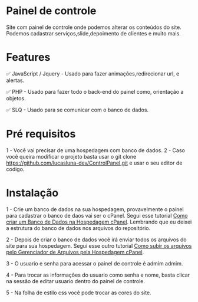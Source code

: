 

<H1>Painel de controle</H1>

<P>Site com painel de controle onde podemos alterar os conteúdos do site. <br> Podemos cadastrar serviços,slide,depoimento de clientes e muito mais.</P>

<H1>Features</H1>

<p>✅ JavaScript / Jquery - Usado para fazer animações,redirecionar url, e alertas.</p>
<p>✅ PHP - Usado para fazer todo o back-end do painel como, orientação a objetos.</p>
<p>✅ SLQ - Usado para se comunicar com o banco de dados.</p>


<H1>Pré requisitos</H1>

1 - Você vai precisar de uma hospedagem com banco de dados.
2 - Caso você queira modificar o projeto basta usar o git clone https://github.com/lucasluna-dev/ControlPanel.git e usar o seu editor de codigo.

<H1>Instalação</H1>

1 - Crie um banco de dados na sua hospedagem, provavelmente o painel para cadastrar o banco de daos vai ser o cPanel. Segui esse tutorial  <a href="https://www.youtube.com/watch?v=1uOSSQSHYCA">Como criar um Banco de Dados na Hospedagem cPanel</a>. Lembrando que eu deixei a estrutura do banco de dados nos arquivos do repositório.

2 - Depois de criar o banco de dados você irá enviar todos os arquivos do site para sua hospedagem. Segui esse outro tutorial <a href="https://www.youtube.com/watch?v=60c6b8AESC4">Como subir os arquivos pelo Gerenciador de Arquivos pela Hospedagem cPanel</a>.

3 - O usuario e senha para acessar o painel de controle é admim admim.

4 - Para trocar as informações do usuario como senha e nome, basta clicar na sessão de editar usuario dentro do painel de controle. 

5 - Na folha de estilo css você pode trocar as cores do site.


